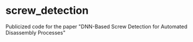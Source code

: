 # screw_detection
Publicized code for the paper "DNN-Based Screw Detection for Automated Disassembly Processes"

